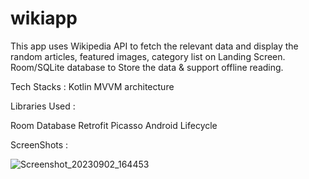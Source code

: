 # wikiapp

This app uses Wikipedia API to fetch the relevant data and display the random articles, featured images, category list on Landing Screen.
Room/SQLite database to Store the data & support offline reading. 

Tech Stacks :
Kotlin
MVVM architecture

Libraries Used : 

Room Database
Retrofit
Picasso
Android Lifecycle

ScreenShots :

![Screenshot_20230902_164453](https://github.com/abhishtshankar/wikiapp/assets/71582884/54ce1d94-bae9-4f3a-989e-2e275f3455b7)
